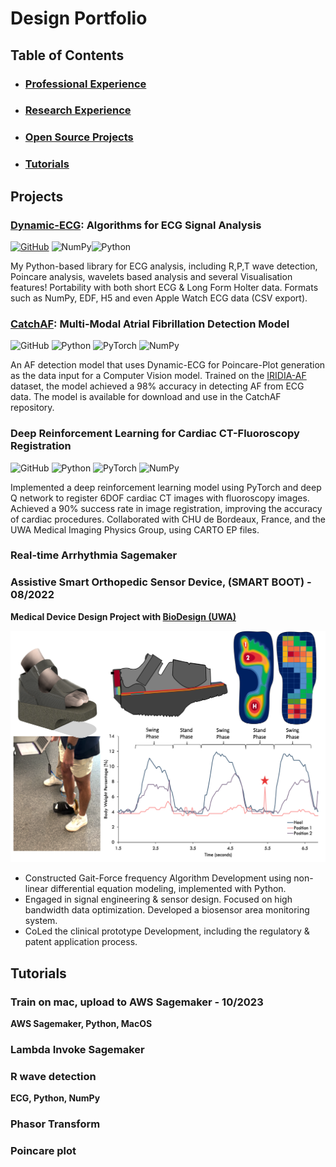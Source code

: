 # Design Portfolio
## Table of Contents
- ### [Professional Experience](professional.md)
- ### [Research Experience](research.md)
- ### [Open Source Projects](opensource.md)
- ### [Tutorials](Tutorials.md)





## Projects
### [Dynamic-ECG](opensource.md#dynamic-ecg/Dynamic-ECG): Algorithms for ECG Signal Analysis 
[![GitHub](https://img.shields.io/badge/-GitHub-181717?style=flat&logo=github)](https://github.com/Heartbeatman/dynamic_ecg)   ![NumPy](https://img.shields.io/badge/-NumPy-013243?style=flat&logo=numpy&logoColor=white)![Python](https://img.shields.io/badge/-Python-3776AB?style=flat&logo=python&logoColor=white)

My Python-based library for ECG analysis, including R,P,T wave detection, Poincare analysis, wavelets based analysis and several Visualisation features! Portability with both short ECG & Long Form Holter data. Formats such as NumPy, EDF, H5 and even Apple Watch ECG data (CSV export).





### [CatchAF](opensource.md#CatchAF/CatchAF): Multi-Modal Atrial Fibrillation Detection Model
![GitHub](https://img.shields.io/badge/-GitHub-181717?style=flat&logo=github)
![Python](https://img.shields.io/badge/-Python-3776AB?style=flat&logo=python&logoColor=white)  ![PyTorch](https://img.shields.io/badge/-PyTorch-EE4C2C?style=flat&logo=pytorch&logoColor=white)  ![NumPy](https://img.shields.io/badge/-NumPy-013243?style=flat&logo=numpy&logoColor=white)

An AF detection model that uses Dynamic-ECG for Poincare-Plot generation as the data input for a Computer Vision model. Trained on the [IRIDIA-AF](https://www.nature.com/articles/s41597-023-02621-1) dataset, the model achieved a 98% accuracy in detecting AF from ECG data. The model is available for download and use in the CatchAF repository.


### Deep Reinforcement Learning for Cardiac CT-Fluoroscopy Registration
![GitHub](https://img.shields.io/badge/-GitHub-181717?style=flat&logo=github)
![Python](https://img.shields.io/badge/-Python-3776AB?style=flat&logo=python&logoColor=white)  ![PyTorch](https://img.shields.io/badge/-PyTorch-EE4C2C?style=flat&logo=pytorch&logoColor=white)  ![NumPy](https://img.shields.io/badge/-NumPy-013243?style=flat&logo=numpy&logoColor=white)

Implemented a deep reinforcement learning model using PyTorch and deep Q network to register 6DOF cardiac CT images with fluoroscopy images. Achieved a 90% success rate in image registration, improving the accuracy of cardiac procedures. Collaborated with CHU de Bordeaux, France, and the UWA Medical Imaging Physics Group, using CARTO EP files.

### Real-time Arrhythmia Sagemaker 



### Assistive Smart Orthopedic Sensor Device, (SMART BOOT) - 08/2022
**Medical Device Design Project with [BioDesign (UWA)](https://www.perthbiodesign.au)**


![alt text](assets/images/pls.png)


- Constructed Gait-Force frequency Algorithm Development using non-linear differential equation modeling, implemented with Python.
- Engaged in signal engineering & sensor design. Focused on high bandwidth data optimization. Developed a biosensor area monitoring system.
- CoLed the clinical prototype Development, including the regulatory & patent application process.




## Tutorials

### Train on mac, upload to AWS Sagemaker - 10/2023
**AWS Sagemaker, Python, MacOS**

### Lambda Invoke Sagemaker


### R wave detection
**ECG, Python, NumPy**


### Phasor Transform

### Poincare plot






